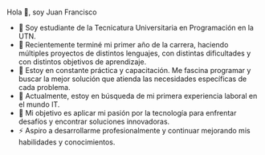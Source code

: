 ###

   Hola 👋, soy Juan Francisco

- 🔭 Soy estudiante de la Tecnicatura Universitaria en Programación en la UTN.
- 🌱  Recientemente terminé mi primer año de la carrera, haciendo múltiples proyectos de distintos lenguajes, con distintas dificultades y con distintos objetivos de aprendizaje.
- 👯 Estoy en constante práctica y capacitación. Me fascina programar y buscar la mejor solución que atienda las necesidades específicas de cada problema.
- 🤔 Actualmente, estoy en búsqueda de mi primera experiencia laboral en el mundo IT. 
- 💬 Mi objetivo es aplicar mi pasión por la tecnología para enfrentar desafíos y encontrar soluciones innovadoras.
- ⚡ Aspiro a desarrollarme profesionalmente y continuar mejorando mis habilidades y conocimientos.

